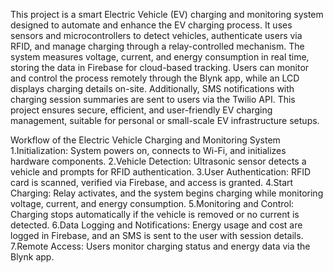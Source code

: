   This project is a smart Electric Vehicle (EV) charging and monitoring system designed to automate and enhance the EV charging process. It uses sensors and microcontrollers to detect vehicles, authenticate users via RFID, and manage charging through a relay-controlled mechanism. The system measures voltage, current, and energy consumption in real time, storing the data in Firebase for cloud-based tracking. 
  Users can monitor and control the process remotely through the Blynk app, while an LCD displays charging details on-site. Additionally, SMS notifications with charging session summaries are sent to users via the Twilio API. 
  This project ensures secure, efficient, and user-friendly EV charging management, suitable for personal or small-scale EV infrastructure setups.

Workflow of the Electric Vehicle Charging and Monitoring System
1.Initialization: System powers on, connects to Wi-Fi, and initializes hardware components.
2.Vehicle Detection: Ultrasonic sensor detects a vehicle and prompts for RFID authentication.
3.User Authentication: RFID card is scanned, verified via Firebase, and access is granted.
4.Start Charging: Relay activates, and the system begins charging while monitoring voltage, current, and energy consumption.
5.Monitoring and Control: Charging stops automatically if the vehicle is removed or no current is detected.
6.Data Logging and Notifications: Energy usage and cost are logged in Firebase, and an SMS is sent to the user with session details.
7.Remote Access: Users monitor charging status and energy data via the Blynk app.








